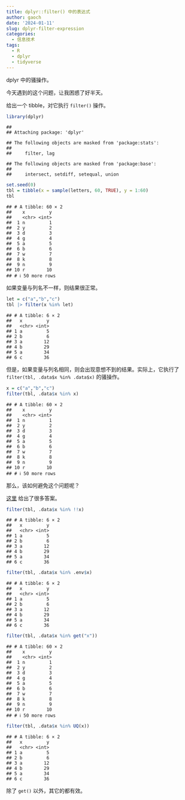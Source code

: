 ```yaml
---
title: dplyr::filter() 中的表达式
author: gaoch
date: '2024-01-11'
slug: dplyr-filter-expression
categories:
  - 信息技术
tags:
  - R
  - dplyr
  - tidyverse
---
```


dplyr 中的骚操作。

<!--more-->

今天遇到的这个问题，让我困惑了好半天。

给出一个 tibble，对它执行 `filter()` 操作。


```r
library(dplyr)
```

```
## 
## Attaching package: 'dplyr'
```

```
## The following objects are masked from 'package:stats':
## 
##     filter, lag
```

```
## The following objects are masked from 'package:base':
## 
##     intersect, setdiff, setequal, union
```

```r
set.seed(0)
tbl = tibble(x = sample(letters, 60, TRUE), y = 1:60)
tbl
```

```
## # A tibble: 60 × 2
##    x         y
##    <chr> <int>
##  1 n         1
##  2 y         2
##  3 d         3
##  4 g         4
##  5 a         5
##  6 b         6
##  7 w         7
##  8 k         8
##  9 n         9
## 10 r        10
## # ℹ 50 more rows
```

如果变量与列名不一样，则结果很正常。


```r
let = c("a","b","c")
tbl |> filter(x %in% let)
```

```
## # A tibble: 6 × 2
##   x         y
##   <chr> <int>
## 1 a         5
## 2 b         6
## 3 a        12
## 4 b        29
## 5 a        34
## 6 c        36
```

但是，如果变量与列名相同，则会出现意想不到的结果。实际上，它执行了 `filter(tbl, .data$x %in% .data$x)` 的骚操作。


```r
x = c("a","b","c")
filter(tbl, .data$x %in% x)
```

```
## # A tibble: 60 × 2
##    x         y
##    <chr> <int>
##  1 n         1
##  2 y         2
##  3 d         3
##  4 g         4
##  5 a         5
##  6 b         6
##  7 w         7
##  8 k         8
##  9 n         9
## 10 r        10
## # ℹ 50 more rows
```

那么，该如何避免这个问题呢？

[这里](https://stackoverflow.com/questions/34219912/how-to-use-a-variable-in-dplyrfilter) 给出了很多答案。


```r
filter(tbl, .data$x %in% !!x)
```

```
## # A tibble: 6 × 2
##   x         y
##   <chr> <int>
## 1 a         5
## 2 b         6
## 3 a        12
## 4 b        29
## 5 a        34
## 6 c        36
```

```r
filter(tbl, .data$x %in% .env$x)
```

```
## # A tibble: 6 × 2
##   x         y
##   <chr> <int>
## 1 a         5
## 2 b         6
## 3 a        12
## 4 b        29
## 5 a        34
## 6 c        36
```

```r
filter(tbl, .data$x %in% get("x"))
```

```
## # A tibble: 60 × 2
##    x         y
##    <chr> <int>
##  1 n         1
##  2 y         2
##  3 d         3
##  4 g         4
##  5 a         5
##  6 b         6
##  7 w         7
##  8 k         8
##  9 n         9
## 10 r        10
## # ℹ 50 more rows
```

```r
filter(tbl, .data$x %in% UQ(x))
```

```
## # A tibble: 6 × 2
##   x         y
##   <chr> <int>
## 1 a         5
## 2 b         6
## 3 a        12
## 4 b        29
## 5 a        34
## 6 c        36
```

除了 `get()` 以外，其它的都有效。
